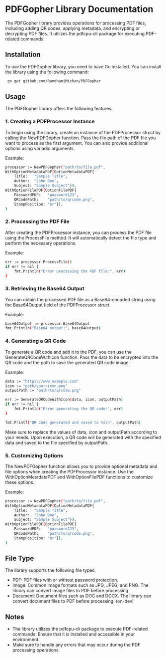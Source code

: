 
# PDFGopher Library Documentation

The PDFGopher library provides operations for processing PDF files, including adding QR codes, applying metadata, and encrypting or decrypting PDF files. It utilizes the pdfcpu-cli package for executing PDF-related commands.




## Installation

To use the PDFGopher library, you need to have Go installed. You can install the library using the following command:
```bash
 go get github.com/RamdhaniMichan/PDFGopher
```
    
## Usage
The PDFGopher library offers the following features:

### 1. Creating a PDFProcessor Instance
To begin using the library, create an instance of the PDFProcessor struct by calling the NewPDFGopher function. Pass the file path of the PDF file you want to process as the first argument. You can also provide additional options using variadic arguments.

Example:

```bash
processor := NewPDFGopher("path/to/file.pdf",
WithOptionMetadataPDF(OptionMetadataPDF{
    Title:   "Sample Title",
    Author:  "John Doe",
    Subject: "Sample Subject"}),
WithOptionFilePDF(OptionFilePDF{
    PasswordPDF:   "password123",
    QRCodePath:    "path/to/qrcode.png",
    StampPosition: "br"}),
)
```

### 2. Processing the PDF File
After creating the PDFProcessor instance, you can process the PDF file using the ProcessFile method. It will automatically detect the file type and perform the necessary operations.

Example:

```bash
err := processor.ProcessFile()
if err != nil {
    fmt.Println("Error processing the PDF file:", err)
}
```

### 3. Retrieving the Base64 Output
You can obtain the processed PDF file as a Base64-encoded string using the Base64Output field of the PDFProcessor struct.

Example:

```bash
base64Output := processor.Base64Output
fmt.Println("Base64 output:", base64Output)
```

### 4. Generating a QR Code
To generate a QR code and add it to the PDF, you can use the GenerateQRCodeWithIcon function. Pass the data to be encrypted into the QR code and the path to save the generated QR code image.

Example:

```bash
data := "https://www.example.com"
icon := "path/your-icon.png"
outputPath := "path/to/qrcode.png"

err := GenerateQRCodeWithIcon(data, icon, outputPath)
if err != nil {
    fmt.Println("Error generating the QR code:", err)
}

fmt.Printf("QR Code generated and saved to %s\n", outputPath)
```

Make sure to replace the values of data, icon and outputPath according to your needs. Upon execution, a QR code will be generated with the specified data and saved to the file specified by outputPath.

### 5. Customizing Options
The NewPDFGopher function allows you to provide optional metadata and file options when creating the PDFProcessor instance. Use the WithOptionMetadataPDF and WithOptionFilePDF functions to customize these options.

Example:

```bash
processor := NewPDFGopher("path/to/file.pdf",
WithOptionMetadataPDF(OptionMetadataPDF{
    Title:   "Sample Title",
    Author:  "John Doe",
    Subject: "Sample Subject"}),
WithOptionFilePDF(OptionFilePDF{
    PasswordPDF:   "password123",
    QRCodePath:    "path/to/qrcode.png",
    StampPosition: "br"}),
)
```


## File Type
The library supports the following file types:

* PDF: PDF files with or without password protection.
* Image: Common image formats such as JPG, JPEG, and PNG. The library can convert image files to PDF before processing.
* Document: Document files such as DOC and DOCX. The library can convert document files to PDF before processing. (on-dev)
## Notes
* The library utilizes the pdfcpu-cli package to execute PDF-related commands. Ensure that it is installed and accessible in your environment.
* Make sure to handle any errors that may occur during the PDF processing operations.